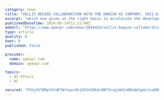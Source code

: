 ```yaml
---
category: news
title: "VELLIV BEGINS COLLABORATION WITH THE DANISH AI COMPANY, 2021.AI, TO SECURE A LEADING POSITION WITHIN AI GOVERNANCE"
excerpt: "which now gives us the right basis to accelerate the development of AI to ensure a better and more targeted customer service without compromising on security and ethics.\" Christine Hunderup highlights the Grace platform's completeness where AI model development, data, and AI governance, guidelines, and traceability are consolidated into an ..."
publishedDateTime: 2020-05-14T11:21:00Z
webUrl: "https://www.openpr.com/news/2045424/velliv-begins-collaboration-with-the-danish-ai-company"
type: article
quality: 0
heat: 0
published: false

provider:
  name: openpr.com
  domain: openpr.com

topics:
  - AI Ethics
  - AI

secured: "PthjUV7BRptVCUK7WrhqurAhjUIVn5Ob4/8BT3rugJmH1nDBaQdJpdctnx806G964wI5oLtxcp/XtEDRiMM7bReVDch4h4pzYfIrSeFWQ/NhuO5xo98xXhpfZFLqOxqc43aPM/0LGP7tWzFBQ/TYcos8j/pv8Ai3AwacZIiTHFGNWUdwk1HOL72LXYZBk2NHgmU+m1HFUwz+GNhB2MY1MK/5IcL06DmTiyg6KbBl1nQNhEpyBy/yqzqZWhJQ5eljE4+qjs63P/OH2wMvHsBMcufVeejaXzQwAkzYdvLm+Uj1If7FNqH1y/1+T1gMAhQaxmq895w2+0YZw8T+9FAUXolPTl/w1hm4VntB/X/vhJmU2eJTU5Zypc+9EWaGMSss/xUWf37PfCJmEFzxCdqlEQ5fkOnLJ6BA1/MkLovhd+C2ki6Tdkq84b6vdKO4lAay61umh6WvfGMfw/bZrL3ob2NkCBbatRRmHBNSxjUY6F8=;jjPWo5dfyMpaXWppr9cPCg=="
---
```


